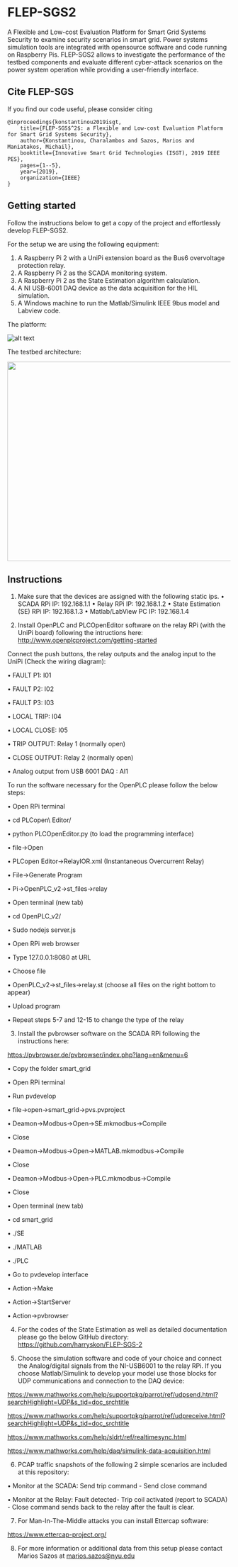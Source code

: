 # FLEP-SGS2
A Flexible and Low-cost Evaluation Platform for Smart Grid Systems Security to examine security scenarios in smart
grid. Power systems simulation tools are integrated with opensource software and code running on Raspberry Pis. FLEP-SGS2
allows to investigate the performance of the testbed components and evaluate different cyber-attack scenarios on the power system
operation while providing a user-friendly interface.


## Cite FLEP-SGS
If you find our code useful, please consider citing
```
@inproceedings{konstantinou2019isgt,
    title={FLEP-SGS$^2$: a Flexible and Low-cost Evaluation Platform for Smart Grid Systems Security},
    author={Konstantinou, Charalambos and Sazos, Marios and Maniatakos, Michail},
    booktitle={Innovative Smart Grid Technologies (ISGT), 2019 IEEE PES},
    pages={1--5},
    year={2019},
    organization={IEEE}
}
```

## Getting started
Follow the instructions below to get a copy of the project and effortlessly develop FLEP-SGS2.

For the setup we are using the following equipment:
1.	A Raspberry Pi 2 with a UniPi extension board as the Bus6 overvoltage protection relay. 
2.	A Raspberry Pi 2 as the SCADA monitoring system. 
3.	A Raspberry Pi 2 as the State Estimation algorithm calculation. 
4.	A NI USB-6001 DAQ device as the data acquisition for the HIL simulation.
5.  A Windows machine to run the Matlab/Simulink IEEE 9bus model and Labview code.

The platform:

![alt text](https://github.com/momalab/FLEP-SGS2/blob/master/Setup.png)

The testbed architecture:

<p align="center">
  <img width="690" height="450" src="https://github.com/momalab/FLEP-SGS2/blob/master/Setup_configuration.png">
</p>

## Instructions

1. Make sure that the devices are assigned with the following static ips.
•	SCADA RPi IP: 192.168.1.1
•	Relay RPi IP: 192.168.1.2
•	State Estimation (SE) RPi IP: 192.168.1.3
•	Matlab/LabView PC IP: 192.168.1.4

2. Install OpenPLC and PLCOpenEditor software on the relay RPi (with the UniPi board) following the intructions here: http://www.openplcproject.com/getting-started

Connect the push buttons, the relay outputs and the analog input to the UniPi (Check the wiring diagram):

•	FAULT P1: I01

•	FAULT P2: I02

•	FAULT P3: I03

•	LOCAL TRIP: I04

•	LOCAL CLOSE: I05

•	TRIP OUTPUT: Relay 1 (normally open)

•	CLOSE OUTPUT: Relay 2 (normally open)

•	Analog output from USB 6001 DAQ : AI1

To run the software necessary for the OpenPLC please follow the below steps:

•	Open RPi terminal

•	cd PLCopen\ Editor/

•	python PLCOpenEditor.py (to load the programming interface)

•	file->Open

•	PLCopen Editor->RelayIOR.xml (Instantaneous Overcurrent Relay)

•	File->Generate Program

•	Pi->OpenPLC_v2->st_files->relay

•	Open terminal (new tab)

•	cd OpenPLC_v2/

•	Sudo nodejs server.js

•	Open RPi web browser

•	Type 127.0.0.1:8080 at URL

•	Choose file

•	OpenPLC_v2->st_files->relay.st (choose all files on the right bottom to appear)

•	Upload program

•	Repeat steps 5-7 and 12-15 to change the type of the relay

3. Install the pvbrowser software on the SCADA RPi following the instructions here:

https://pvbrowser.de/pvbrowser/index.php?lang=en&menu=6

•   Copy the folder smart_grid

• 	Open RPi terminal

•	Run pvdevelop

•	file->open->smart_grid->pvs.pvproject

•	Deamon->Modbus->Open->SE.mkmodbus->Compile

•	Close

•	Deamon->Modbus->Open->MATLAB.mkmodbus->Compile

•	Close

•	Deamon->Modbus->Open->PLC.mkmodbus->Compile

•	Close

•	Open terminal (new tab)

•	cd smart_grid

•	./SE

•	./MATLAB

•	./PLC

•	Go to pvdevelop interface

•	Action->Make

•	Action->StartServer

•	Action->pvbrowser


4. For the codes of the State Estimation as well as detailed documentation please go the below GitHub directory:
https://github.com/harryskon/FLEP-SGS-2

5. Choose the simulation software and code of your choice and connect the Analog/digital signals from the NI-USB6001 to the relay RPi. If you choose Matlab/Simulink to develop your model use those blocks for UDP communications and connection to the DAQ device: 

https://www.mathworks.com/help/supportpkg/parrot/ref/udpsend.html?searchHighlight=UDP&s_tid=doc_srchtitle

https://www.mathworks.com/help/supportpkg/parrot/ref/udpreceive.html?searchHighlight=UDP&s_tid=doc_srchtitle

https://www.mathworks.com/help/sldrt/ref/realtimesync.html

https://www.mathworks.com/help/daq/simulink-data-acquisition.html

6. PCAP traffic snapshots of the following 2 simple scenarios are included at this repository:

  • Monitor at the SCADA: Send trip command - Send close command
  
  • Monitor at the Relay: Fault detected- Trip coil activated (report to SCADA) - Close command sends back to the relay after the fault is clear.

7. For Man-In-The-Middle attacks you can install Ettercap software:

https://www.ettercap-project.org/

8. For more information or additional data from this setup please contact Marios Sazos at marios.sazos@nyu.edu








